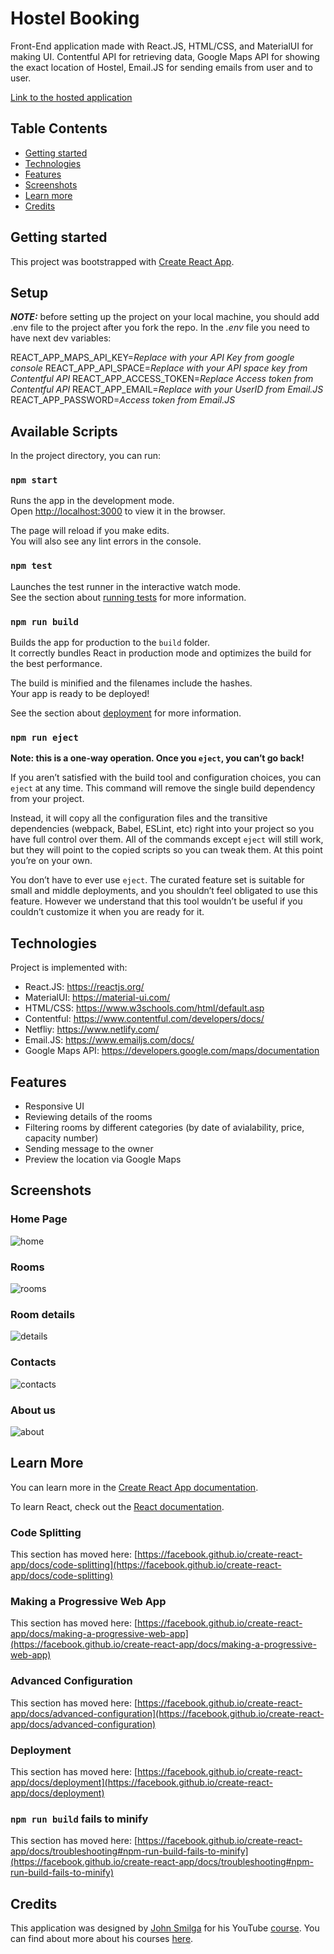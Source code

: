 # Hostel Booking

Front-End application made with React.JS, HTML/CSS, and MaterialUI for making UI. Contentful API for retrieving data, Google Maps API for showing the exact location of Hostel, Email.JS for sending emails from user and to user.

[Link to the hosted application](https://bist-hostel.netlify.app/)

## Table Contents

* [Getting started](#getting-started)
* [Technologies](#technologies)
* [Features](#features)
* [Screenshots](#screenshots)
* [Learn more](#learn-more)
* [Credits](#credits)

## Getting started

This project was bootstrapped with [Create React App](https://github.com/facebook/create-react-app).

## Setup

**_NOTE:_** before setting up the project on your local machine, you should add .env file to the project after you fork the repo. In the _.env_ file you need to have next dev variables:

REACT_APP_MAPS_API_KEY=_Replace with your API Key from google console_
REACT_APP_API_SPACE=_Replace with your API space key from Contentful API_
REACT_APP_ACCESS_TOKEN=_Replace Access token from Contentful API_
REACT_APP_EMAIL=_Replace with your UserID from Email.JS_
REACT_APP_PASSWORD=_Access token from Email.JS_

## Available Scripts

In the project directory, you can run:

### `npm start`

Runs the app in the development mode.\
Open [http://localhost:3000](http://localhost:3000) to view it in the browser.

The page will reload if you make edits.\
You will also see any lint errors in the console.

### `npm test`

Launches the test runner in the interactive watch mode.\
See the section about [running tests](https://facebook.github.io/create-react-app/docs/running-tests) for more information.

### `npm run build`

Builds the app for production to the `build` folder.\
It correctly bundles React in production mode and optimizes the build for the best performance.

The build is minified and the filenames include the hashes.\
Your app is ready to be deployed!

See the section about [deployment](https://facebook.github.io/create-react-app/docs/deployment) for more information.

### `npm run eject`

**Note: this is a one-way operation. Once you `eject`, you can’t go back!**

If you aren’t satisfied with the build tool and configuration choices, you can `eject` at any time. This command will remove the single build dependency from your project.

Instead, it will copy all the configuration files and the transitive dependencies (webpack, Babel, ESLint, etc) right into your project so you have full control over them. All of the commands except `eject` will still work, but they will point to the copied scripts so you can tweak them. At this point you’re on your own.

You don’t have to ever use `eject`. The curated feature set is suitable for small and middle deployments, and you shouldn’t feel obligated to use this feature. However we understand that this tool wouldn’t be useful if you couldn’t customize it when you are ready for it.

## Technologies

Project is implemented with:
* React.JS: https://reactjs.org/
* MaterialUI: https://material-ui.com/
* HTML/CSS: https://www.w3schools.com/html/default.asp
* Contentful: https://www.contentful.com/developers/docs/
* Netfliy: https://www.netlify.com/
* Email.JS: https://www.emailjs.com/docs/
* Google Maps API: https://developers.google.com/maps/documentation

## Features

* Responsive UI
* Reviewing details of the rooms
* Filtering rooms by different categories (by date of avialability, price, capacity number)
* Sending message to the owner
* Preview the location via Google Maps

## Screenshots

### Home Page
![home](https://user-images.githubusercontent.com/49793609/105846538-97d9a880-5fdc-11eb-9f97-ddb0a68b86f1.png)

### Rooms
![rooms](https://user-images.githubusercontent.com/49793609/105846515-9314f480-5fdc-11eb-9df7-6add60bb9621.png)

### Room details
![details](https://user-images.githubusercontent.com/49793609/105846499-8e504080-5fdc-11eb-9864-416ae68b0610.png)

### Contacts
![contacts](https://user-images.githubusercontent.com/49793609/105846486-8bede680-5fdc-11eb-98e8-c69b12eb6ee1.png)

### About us
![about](https://user-images.githubusercontent.com/49793609/105846553-9f994d00-5fdc-11eb-9a16-59d72ba71994.png)

## Learn More

You can learn more in the [Create React App documentation](https://facebook.github.io/create-react-app/docs/getting-started).

To learn React, check out the [React documentation](https://reactjs.org/).

### Code Splitting

This section has moved here: [https://facebook.github.io/create-react-app/docs/code-splitting](https://facebook.github.io/create-react-app/docs/code-splitting)

### Making a Progressive Web App

This section has moved here: [https://facebook.github.io/create-react-app/docs/making-a-progressive-web-app](https://facebook.github.io/create-react-app/docs/making-a-progressive-web-app)

### Advanced Configuration

This section has moved here: [https://facebook.github.io/create-react-app/docs/advanced-configuration](https://facebook.github.io/create-react-app/docs/advanced-configuration)

### Deployment

This section has moved here: [https://facebook.github.io/create-react-app/docs/deployment](https://facebook.github.io/create-react-app/docs/deployment)

### `npm run build` fails to minify

This section has moved here: [https://facebook.github.io/create-react-app/docs/troubleshooting#npm-run-build-fails-to-minify](https://facebook.github.io/create-react-app/docs/troubleshooting#npm-run-build-fails-to-minify)

## Credits
This application was designed by [John Smilga](https://github.com/john-smilga) for his YouTube [course](https://www.youtube.com/watch?v=l0JbuMVXaTs&t=2959s). You can find about more about his courses [here](https://www.johnsmilga.com/).

